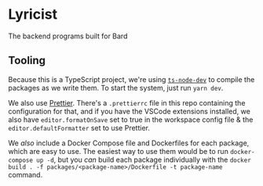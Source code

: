 # Lyricist

The backend programs built for Bard

## Tooling

Because this is a TypeScript project, we're using
[`ts-node-dev`](https://github.com/whitecolor/ts-node-dev)
to compile the packages as we write them. To start the system, just run
`yarn dev`.

We also use [Prettier](https://prettier.io). There's a `.prettierrc` file in
this repo containing the configuration for that, and if you have the VSCode
extensions installed, we also have `editor.formatOnSave` set to true in the
workspace config file &amp; the `editor.defaultFormatter` set to use Prettier.

We _also_ include a Docker Compose file and Dockerfiles for each package, which
are easy to use. The easiest way to use them would be to run
`docker-compose up -d`, but you _can_ build each package individually with the
`docker build . -f packages/<package-name>/Dockerfile -t package-name` command.
